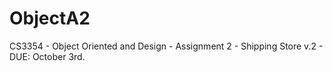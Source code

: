# ObjectA2
CS3354 - Object Oriented and Design - Assignment 2 - Shipping Store v.2 - DUE: October 3rd.
